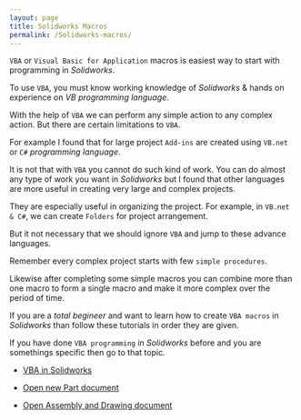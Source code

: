 ```yaml
---
layout: page
title: Solidworks Macros
permalink: /Solidworks-macros/
---
```


`VBA` or `Visual Basic for Application` macros is easiest way to start with programming in *Solidworks*. 

To use `VBA`, you must know working knowledge of *Solidworks* & hands on experience on *VB programming language*.

With the help of `VBA` we can perform any simple action to any complex action. 
But there are certain limitations to `VBA`. 

For example I found that for large project `Add-ins` are created using `VB.net` or `C#` *programming language*. 

It is not that with `VBA` you cannot do such kind of work. You can do almost any type of work you want in *Solidworks* but I found that other languages are more useful in creating very large and complex projects. 

They are especially useful in organizing the project. For example, in `VB.net & C#`, we can create `Folders` for project arrangement.

But it not necessary that we should ignore `VBA` and jump to these advance languages. 

Remember every complex project starts with few `simple procedures`. 

Likewise after completing some simple macros you can combine more than one macro to form a single macro and make it more complex over the period of time.

If you are a *total begineer* and want to learn how to create `VBA macros` in *Solidworks* than follow these tutorials in order they are given.

If you have done `VBA programming` in *Solidworks* before and you are somethings specific then go to that topic.

* [VBA in Solidworks](/solidworks-macros/vba-in-solidworks)

* [Open new Part document](/solidworks-macros/open-new-document)

* [Open Assembly and Drawing document](/solidworks-macros/open-assembly-and-drawing)

